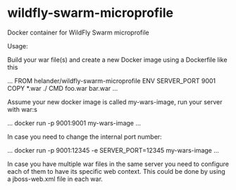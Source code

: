 # wildfly-swarm-microprofile
Docker container for WildFly Swarm microprofile

Usage:

Build your war file(s) and create a new Docker image using a Dockerfile like this

...
FROM helander/wildfly-swarm-microprofile
ENV SERVER_PORT 9001
COPY *.war ./
CMD foo.war bar.war
...

Assume your new docker image is called my-wars-image, run your server with war:s

...
docker run -p 9001:9001 my-wars-image
...

In case you need to change the internal port number:

...
docker run -p 9001:12345 -e SERVER_PORT=12345 my-wars-image
...

In case you have multiple war files in the same server you need to configure each of them to have its specific web context. This could be done by using a jboss-web.xml file in each war.
